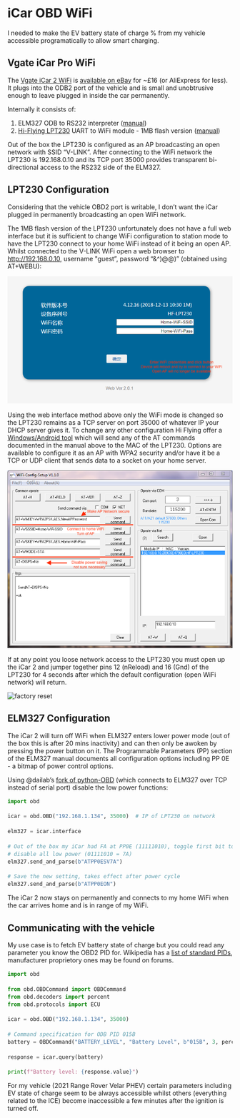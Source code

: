 # iCar OBD WiFi
I needed to make the EV battery state of charge % from my vehicle accessible programatically to allow smart charging.  

## Vgate iCar Pro WiFi

The [Vgate iCar 2 WiFi](https://www.vgatemall.com/products-detail/i-20/) is [available on eBay](https://www.ebay.co.uk/itm/315178202059) for ~£16 (or AliExpress for less).  It plugs into the ODB2 port of the vehicle and is small and unobtrusive enough to leave plugged in inside the car permanently.

Internally it consists of: 

1. ELM327 ODB to RS232 interpreter ([manual](https://www.elmelectronics.com/DSheets/ELM327DSH.pdf))
2. [Hi-Flying LPT230](http://www.hi-flying.com/hf-lpt230) UART to WiFi module - 1MB flash version ([manual](https://fccid.io/2ACSV-HF-LPT230/User-Manual/Users-Manual-3552381.pdf))

Out of the box the LPT230 is configured as an AP broadcasting an open network with SSID “V-LINK”.  After connecting to the WiFi network the LPT230 is 192.168.0.10 and its TCP port 35000 provides transparent bi-directional access to the RS232 side of the ELM327.

## LPT230 Configuration

Considering that the vehicle OBD2 port is writable, I don’t want the iCar plugged in permanently broadcasting an open WiFi network.  

The 1MB flash version of the LPT230 unfortunately does not have a full web interface but it is sufficient to change WiFi configuration to station mode to have the LPT230 connect to your home WiFi instead of it being an open AP.  Whilst connected to the V-LINK WiFi open a web browser to http://192.168.0.10, username "guest”, password “&^)@@)” (obtained using AT+WEBU):

![web interface](img/web-interface.png)

Using the web interface method above only the WiFi mode is changed so the LPT230 remains as a TCP server on port 35000 of whatever IP your DHCP server gives it.  To change any other configuration Hi Flying offer a [Windows/Android tool](http://www.hi-flying.com/download-center-1/applications-1/download-item-wifi-config-tools-v1-0) which will send any of the AT commands documented in the manual above to the MAC of the LPT230.  Options are available to configure it as an AP with WPA2 security and/or have it be a TCP or UDP client that sends data to a socket on your home server.

![config tool](img/wifi-config-util.png)

If at any point you loose network access to the LPT230 you must open up the iCar 2 and jumper together pins 12 (nReload) and 16 (Gnd) of the LPT230 for 4 seconds after which the default configuration (open WiFi network) will return.

![factory reset](img/restore-factory-settings.png)

## ELM327 Configuration

The iCar 2 will turn off WiFi when ELM327 enters lower power mode (out of the box this is after 20 mins inactivity) and can then only be awoken by pressing the power button on it.  The Programmable Parameters (PP) section of the ELM327 manual documents all configuration options including PP 0E - a bitmap of power control options.

Using @dailab’s [fork of python-OBD](https://github.com/dailab/python-OBD-wifi/tree/master) (which connects to ELM327 over TCP instead of serial port) disable the low power functions:

```python
import obd

icar = obd.OBD("192.168.1.134", 35000)  # IP of LPT230 on network

elm327 = icar.interface

# Out of the box my iCar had FA at PP0E (11111010), toggle first bit to 
# disable all low power (01111010 = 7A)
elm327.send_and_parse(b"ATPP0ESV7A")

# Save the new setting, takes effect after power cycle
elm327.send_and_parse(b"ATPP0EON")
```

The iCar 2 now stays on permanently and connects to my home WiFi when the car arrives home and is in range of my WiFi.

## Communicating with the vehicle

My use case is to fetch EV battery state of charge but you could read any parameter you know the OBD2 PID for.  Wikipedia has a [list of standard PIDs](https://en.wikipedia.org/wiki/OBD-II_PIDs), manufacturer proprietory ones may be found on forums.

```python
import obd

from obd.OBDCommand import OBDCommand
from obd.decoders import percent
from obd.protocols import ECU

icar = obd.OBD("192.168.1.134", 35000)

# Command specification for ODB PID 015B
battery = OBDCommand("BATTERY_LEVEL", "Battery Level", b"015B", 3, percent, ECU.ENGINE, True)

response = icar.query(battery)

print(f"Battery level: {response.value}")
```

For my vehicle (2021 Range Rover Velar PHEV) certain parameters including EV state of charge seem to be always accessible whilst others (everything related to the ICE) become inaccessible a few minutes after the ignition is turned off.
